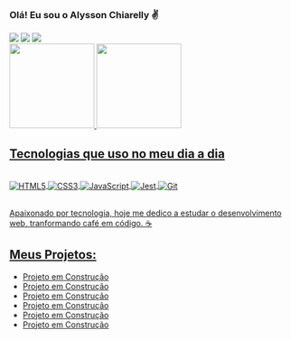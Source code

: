 
### Olá! Eu sou o Alysson Chiarelly ✌️

<div>
        <a href="https://www.linkedin.com/in/alysson-chiarelly-571024a8" target="_blank"><img src="https://img.shields.io/badge/-LinkedIn-%230077B5?style=for-the-badge&logo=linkedin&logoColor=white" target="_blank"></a> 
      <a href="https://instagram.com/alyssonchiarelly" target="_blank"><img src="https://img.shields.io/badge/-Instagram-%23E4405F?style=for-the-badge&logo=instagram&logoColor=white" target="_blank"></a>
      <a href = "mailto:alyssonclr@gmail.com"><img src="https://img.shields.io/badge/-Gmail-%23333?style=for-the-badge&logo=gmail&logoColor=white" target="_blank"></a>
</div>    

<div>
   <a href="https://github.com/devalyssonchiarelly">
 <img height="150em" src="https://github-readme-stats.vercel.app/api?username=devalyssonchiarelly&show_icons=true&theme=dracula&include_all_commits=true&count_private=true"/>
  <img height="150em" src="https://github-readme-stats.vercel.app/api/top-langs/?username=devalyssonchiarelly&layout=compact&langs_count=7&theme=dracula"/>
</div>


## Tecnologias que uso no meu dia a dia

<div style="display: inline_block"><br/>
    <img align="center" alt="HTML5" src="https://img.shields.io/badge/HTML5-E34F26?style=for-the-badge&logo=html5&logoColor=white">
    <img align="center" alt="CSS3" src="https://img.shields.io/badge/CSS3-1572B6?style=for-the-badge&logo=css3&logoColor=white">
    <img align="center" alt="JavaScript" src="https://img.shields.io/badge/JavaScript-F7DF1E?style=for-the-badge&logo=javascript&logoColor=black">
    <img align="center" alt="Jest" src="https://img.shields.io/badge/Jest-323330?style=for-the-badge&logo=Jest&logoColor=white">
    <img align="center" alt="Git" src="https://img.shields.io/badge/GIT-E44C30?style=for-the-badge&logo=git&logoColor=white">
</div><br>

Apaixonado por tecnologia, hoje me dedico a estudar o desenvolvimento web, tranformando café em código. ☕

## Meus Projetos:

- [Projeto em Construção]()<br/>
- [Projeto em Construção]()<br/>
- [Projeto em Construção]()<br/>
- [Projeto em Construção]()<br/>
- [Projeto em Construção]()<br/>
- [Projeto em Construção]()<br/>
